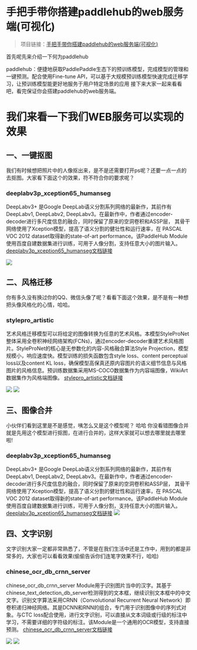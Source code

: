 # 手把手带你搭建paddlehub的web服务端(可视化)

> 项目链接：[手把手带你搭建paddlehub的web服务端(可视化)](https://aistudio.baidu.com/aistudio/projectdetail/528354)

首先呢先来介绍一下何为paddlehub

paddlehub：便捷地获取PaddlePaddle生态下的预训练模型，完成模型的管理和一键预测。配合使用Fine-tune API，可以基于大规模预训练模型快速完成迁移学习，让预训练模型能更好地服务于用户特定场景的应用
接下来大家一起来看看吧，看完保证你会搭建paddlehub的web服务端。
# 我们来看一下我们WEB服务可以实现的效果
## 一、一键抠图
我们有时候想把照片中的人像抠出来，是不是还需要打开ps呢？还要一点一点的去抠图。大家看下面这个的效果，符不符合你的要求呢？
### deeplabv3p_xception65_humanseg
DeepLabv3+ 是Google DeepLab语义分割系列网络的最新作，其前作有 DeepLabv1, DeepLabv2, DeepLabv3。在最新作中，作者通过encoder-decoder进行多尺度信息的融合，同时保留了原来的空洞卷积和ASSP层， 其骨干网络使用了Xception模型，提高了语义分割的健壮性和运行速率，在 PASCAL VOC 2012 dataset取得新的state-of-art performance。该PaddleHub Module使用百度自建数据集进行训练，可用于人像分割，支持任意大小的图片输入。
[deeplabv3p_xception65_humanseg文档链接](https://www.paddlepaddle.org.cn/hubdetail?name=deeplabv3p_xception65_humanseg&en_category=ImageSegmentation)

![](https://ai-studio-static-online.cdn.bcebos.com/39c6b1a98ac445ce9a52af64ff1ddcc419ab341ec88d43c1b39a6fbbd261fe10)
## 二、风格迁移
你有多久没有换过你的QQ、微信头像了呢？看看下面这个效果，是不是有一种想把头像风格化的心情，哈哈。
### stylepro_artistic
艺术风格迁移模型可以将给定的图像转换为任意的艺术风格。本模型StyleProNet整体采用全卷积神经网络架构(FCNs)，通过encoder-decoder重建艺术风格图片。StyleProNet的核心是无参数化的内容-风格融合算法Style Projection，模型规模小，响应速度快。模型训练的损失函数包含style loss、content perceptual loss以及content KL loss，确保模型高保真还原内容图片的语义细节信息与风格图片的风格信息。预训练数据集采用MS-COCO数据集作为内容端图像，WikiArt数据集作为风格端图像。
[stylepro_artistic文档链接](https://www.paddlepaddle.org.cn/hubdetail?name=stylepro_artistic&en_category=GANs)

![](https://ai-studio-static-online.cdn.bcebos.com/c2c92a997cfe496ca28f8aa0d4152daa86fc334cd4dc4c78b03fdc13286b22d3)
![](https://ai-studio-static-online.cdn.bcebos.com/e8468df2cd79482f9c045616e466a96e88f78767f7ca40efbbf69bbcc46a8d11)
## 三、图像合并
小伙伴们看到这里是不是感觉，咦怎么又是这个模型呢？  哈哈  你没看错图像合并就是先用这个模型进行抠图，在进行合并的，这样大家就可以想去哪里就去哪里啦!
### deeplabv3p_xception65_humanseg
DeepLabv3+ 是Google DeepLab语义分割系列网络的最新作，其前作有 DeepLabv1, DeepLabv2, DeepLabv3。在最新作中，作者通过encoder-decoder进行多尺度信息的融合，同时保留了原来的空洞卷积和ASSP层， 其骨干网络使用了Xception模型，提高了语义分割的健壮性和运行速率，在 PASCAL VOC 2012 dataset取得新的state-of-art performance。该PaddleHub Module使用百度自建数据集进行训练，可用于人像分割，支持任意大小的图片输入。
[deeplabv3p_xception65_humanseg文档链接](https://www.paddlepaddle.org.cn/hubdetail?name=deeplabv3p_xception65_humanseg&en_category=ImageSegmentation)
![](https://ai-studio-static-online.cdn.bcebos.com/87607c5016844101927af1a01859590b11c4d2989a114e93b355f284b0e6f198)
## 四、文字识别
文字识别大家一定都非常熟悉了，不管是在我们生活中还是工作中，用到的都是非常多的，大家也可以看看效果(偷偷告诉你们连笔字效果不行，哈哈)
### chinese_ocr_db_crnn_server
chinese_ocr_db_crnn_server Module用于识别图片当中的汉字。其基于chinese_text_detection_db_server检测得到的文本框，继续识别文本框中的中文文字。识别文字算法采用CRNN（Convolutional Recurrent Neural Network）即卷积递归神经网络。其是DCNN和RNN的组合，专门用于识别图像中的序列式对象。与CTC loss配合使用，进行文字识别，可以直接从文本词级或行级的标注中学习，不需要详细的字符级的标注。该Module是一个通用的OCR模型，支持直接预测。
[chinese_ocr_db_crnn_server文档链接](https://www.paddlepaddle.org.cn/hubdetail?name=chinese_ocr_db_crnn_server&en_category=TextRecognition)

![](https://ai-studio-static-online.cdn.bcebos.com/f6fe63e126114541895e96a40e62f425e8a5f2521d6b411db81bbdb73ce685dd)
![](https://ai-studio-static-online.cdn.bcebos.com/555f62348fcc448cac9ef9e9abb9624dfff3c13f501f4c89903b1edeee458334)
